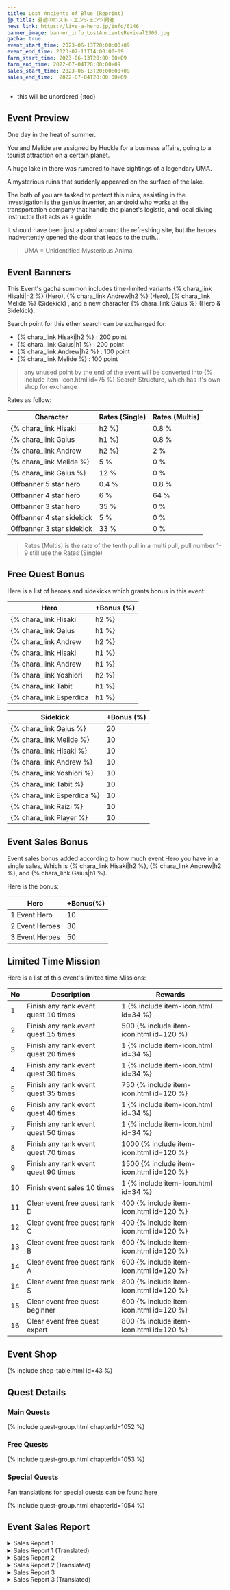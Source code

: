 ```yaml
---
title: Lost Ancients of Blue (Reprint)
jp_title: 蒼碧のロスト・エンシェンツ開催
news_link: https://live-a-hero.jp/info/6146
banner_image: banner_info_LostAncientsRevival2306.jpg
gacha: true
event_start_time: 2023-06-13T20:00:00+09
event_end_time: 2023-07-11T14:00:00+09
farm_start_time: 2023-06-13T20:00:00+09
farm_end_time: 2022-07-04T20:00:00+09
sales_start_time: 2023-06-13T20:00:00+09
sales_end_time:  2022-07-04T20:00:00+09
---
```


* this will be unordered
{:toc}

## Event Preview

One day in the heat of summer.

You and Melide are assigned by Huckle for a business affairs, going to a tourist attraction on a certain planet.

A huge lake in there was rumored to have sightings of a legendary UMA.

A mysterious ruins that suddenly appeared on the surface of the lake.

The both of you are tasked to protect this ruins, assisting in the investigation is the genius inventor,
an android who works at the transportation company that handle the planet's logistic,
and local diving instructor that acts as a guide.

It should have been just a patrol around the refreshing site, but the heroes inadvertently opened the door that leads to the truth…

> UMA = Unidentified Mysterious Animal

## Event Banners

This Event's gacha summon includes time-limited variants {% chara_link Hisaki|h2 %} (Hero), {% chara_link Andrew|h2 %} (Hero), {% chara_link Melide %} (Sidekick) , and a new character {% chara_link Gaius %} (Hero & Sidekick).

Search point for this ether search can be exchanged for:

- {% chara_link Hisaki|h2 %} : 200 point
- {% chara_link Gaius|h1 %} : 200 point
- {% chara_link Andrew|h2 %} : 100 point
- {% chara_link Melide %} : 100 point

> any unused point by the end of the event will be converted into {% include item-icon.html id=75 %} Search Structure, which has it's own shop for exchange

Rates as follow:

| Character                                                | Rates (Single) | Rates (Multis) |
|----------------------------------------------------------|----------------|----------------|
| {% chara_link Hisaki|h2 %}                               | 0.8 %            | 1.6 %            |
| {% chara_link Gaius|h1 %}                              | 0.8 %             | 1.6 %             |
| {% chara_link Andrew|h2 %}                                | 2 %              | 32 %             |
| {% chara_link Melide %}                                   | 5 %             | 0 %             |
| {% chara_link Gaius %}                                   | 12 %             | 0 %             |
| Offbanner 5 star hero                                    | 0.4 %            | 0.8 %            |
| Offbanner 4 star hero                                    | 6 %              | 64 %             |
| Offbanner 3 star hero                                    | 35 %             | 0 %              |
| Offbanner 4 star sidekick                                | 5 %              | 0 %              |
| Offbanner 3 star sidekick                                | 33 %             | 0 %              |

>Rates (Multis) is the rate of the tenth pull in a multi pull, pull number 1-9 still use the Rates (Single)


## Free Quest Bonus

Here is a list of heroes and sidekicks which grants bonus in this event:

| Hero | +Bonus (%)|
|------------|--------------|
| {% chara_link Hisaki|h2 %} | 40 |
| {% chara_link Gaius|h1 %} | 40 |
| {% chara_link Andrew|h2 %} | 30 |
| {% chara_link Hisaki|h1 %} | 10 |
| {% chara_link Andrew|h1 %}  | 20 |
| {% chara_link Yoshiori|h2 %}  | 20 |
| {% chara_link Tabit|h1 %} | 20 |
| {% chara_link Esperdica|h1 %}  | 10 |

| Sidekick | +Bonus (%) |
|-------------|---------------|
| {% chara_link Gaius %} | 20 | 
| {% chara_link Melide %} | 10 | 
| {% chara_link Hisaki %} | 10 | 
| {% chara_link Andrew %} | 10 | 
| {% chara_link Yoshiori %}  | 10 | 
| {% chara_link Tabit %}  | 10 | 
| {% chara_link Esperdica %}  | 10 | 
| {% chara_link Raizi %}  | 10 | 
| {% chara_link Player %} | 10 | 

## Event Sales Bonus

Event sales bonus added according to how much event Hero you have in a single sales, Which is
{% chara_link Hisaki|h2 %}, {% chara_link Andrew|h2 %}, and {% chara_link Gaius|h1 %}. 

Here is the bonus:

| Hero   | +Bonus(%) |
|--------|-----------|
| 1 Event Hero   |     10    |
| 2 Event Heroes |     30    |
| 3 Event Heroes |     50    |

## Limited Time Mission

Here is a list of this event's limited time Missions:

| No  | Description      | Rewards      |
|----|-----------------------------------------------------------|----------------|
| 1  | Finish any rank event quest 10 times | 1 {% include item-icon.html id=34 %}    |
| 2  | Finish any rank event quest 15 times | 500 {% include item-icon.html id=120 %}   |
| 3  | Finish any rank event quest 20 times | 1 {% include item-icon.html id=34 %}    |
| 4  | Finish any rank event quest 30 times | 1 {% include item-icon.html id=34 %}    |
| 5  | Finish any rank event quest 35 times | 750 {% include item-icon.html id=120 %}     |
| 6  | Finish any rank event quest 40 times | 1 {% include item-icon.html id=34 %}    |
| 7  | Finish any rank event quest 50 times | 1 {% include item-icon.html id=34 %}    |
| 8  | Finish any rank event quest 70 times | 1000 {% include item-icon.html id=120 %}   |
| 9  | Finish any rank event quest 90 times | 1500 {% include item-icon.html id=120 %}    |
| 10  | Finish event sales 10 times | 1 {% include item-icon.html id=34 %}    |
| 11 | Clear event free quest rank D  | 400 {% include item-icon.html id=120 %}    |
| 12 | Clear event free quest rank C  | 400 {% include item-icon.html id=120 %}    |
| 13 | Clear event free quest rank B  | 600 {% include item-icon.html id=120 %}    |
| 14 | Clear event free quest rank A  | 600 {% include item-icon.html id=120 %}    |
| 14 | Clear event free quest rank S  | 800 {% include item-icon.html id=120 %}    |
| 15 | Clear event free quest beginner  | 600 {% include item-icon.html id=120 %}    |
| 16 | Clear event free quest expert  | 800 {% include item-icon.html id=120 %}    |

## Event Shop

{% include shop-table.html id=43 %}

## Quest Details

### Main Quests

{% include quest-group.html chapterId=1052 %}

### Free Quests

{% include quest-group.html chapterId=1053 %}

### Special Quests

Fan translations for special quests can be found [here](https://docs.google.com/spreadsheets/d/e/2PACX-1vSDuWdL1yepSGh72_7Ku1XGRvWe-uC7NlWuJl_S3exY-7guEgkzUrb4-vn3b0J0Ehy8Qk1EDaXfzJvi/pubhtml#)

{% include quest-group.html chapterId=1054 %}

## Event Sales Report

<details><summary>Sales Report 1</summary>
<p> <code>character0</code> はとある湖の観光地で、<br>写真撮影会に臨んでいた。<br><br>湖を背に、集まってくれた<br>ファンたちにサービスをしながら<br>一緒に写真を撮る <code>character0</code> 。<br><br>順調に進み、最後のヒトと<br>写真を撮ると撮影会は無事に終了<br><br>しかし翌日、事件は起こった。<br><br>その時撮影された写真の一枚。<br> <code>character0</code> たちの後ろ、湖の上に<br>見たことのない生き物らしき<br>巨大な影が写り込んでいたのだ。<br><br>SNSで公開されるやいなや、大きな<br>話題となり、笑顔で写っていた<br> <code>character0</code> の名前にちなんだ<br>愛称が付けられているという。<br>
</p>
</details>

<details><summary>Sales Report 1 (Translated)</summary>
<p> <code>character0</code> was at a tourist attraction on a certain lake for a photo shoot.<br><br>With the lake as background, <code>character0</code> provides service for the assembled fans by taking foto together with them.<br><br>The photo session went well, and after taking a picture with the last person, the photo session ended successfully.<br><br>The next day, however, an incident occurred.<br><br>One of the photos taken at that time.<br>Behind <code>character0</code> ,on the lake, they saw a huge shadow of a creature that had never been seen before.<br><br>As soon as it was published on social media sites, it became a big hit and was nicknamed after the smiling <code>character0</code> pictured in the photo.
</p>
</details>  

<details><summary>Sales Report 2</summary>
<p>避暑地での撮影の仕事をこなす<br> <code>character0</code> と <code>character1</code> 。<br><br>今回の番組は <code>character0</code> と <code>character1</code> の<br>オフショットを特集するというもの。<br><br>スタッフたちも同行せず、<br>２人はカメラだけを渡されて<br>湖畔のスイートホテルで時間を過ごす。<br><br>休暇を過ごすだけで仕事になると<br>喜ぶ <code>character1</code> に対して、少し<br>落ち着かない様子の <code>character0</code> 。<br><br>２人は湖畔を散歩したり、<br>ダイビングしたり、花火をしたりと<br>湖での時間を楽しみながら、<br>撮影を進めて、収録は完了した。<br><br>追記：<br>翌日、そのまま休暇を取りたいと申請が<br> <code>character0</code> からあったので承認します。<br>
</p>
</details>

<details><summary>Sales Report 2 (Translated)</summary>
<p> <code>character0</code> and <code>character1</code> was doing a photoshoot job at a summer resort.<br><br>The program that time was to take the candid shot of <code>character0</code> and <code>character1</code> .<br><br>Accompanied by the staffs, the two were given only a camera and spent time at a lakeside suite hotel.<br><br>While <code>character1</code> was happy to be working just to spend a vacation, <code>character0</code> seems uncomfortable.<br><br>The two enjoyed their time at the lake, strolling along the shores of the lake, diving, and enjoying fireworks, while the filming proceeded and the recording was completed.<br><br>PS:<br>The next day, <code>character0</code> apply a request to take a leave, it was approved.
</p>
</details>  

<details><summary>Sales Report 3</summary>
<p>湖で休暇を楽しむヒーローたち。<br> <code>character0</code> と <code>character1</code> は薪を集め、<br>バーベキューの準備を進めていた。<br><br>せっかくなら獲れたての魚が<br>食べたいと言い出す <code>character2</code> 。<br> <code>character3</code> も楽しそうだと<br>２人で素潜りをすることに。<br><br>どちらがより大物を捕まえられるかを<br>勝負しようと、２人は湖へと潜っていく。<br><br> <code>character0</code> は火を起こして、<br> <code>character1</code> は調理を進めていると、<br> <code>character2</code> が大声で２人を呼んだ。<br>慌てて駆け付けると、そこには巨大な何かの<br>部品らしき物を持つ <code>character3</code> の姿が。<br><br>これは食べられないと、笑う４人。<br><br>後日、バーベキューをした会場の近くで<br>古代文明の遺物が見つかったという…
</p>
</details>

<details><summary>Sales Report 3 (Translated)</summary>
<p> The heroes were enjoying a vacation at the lake.<br> <code>character0</code> and <code>character1</code> were gathering firewood and preparing for a barbecue.<br><br> <code>character2</code> said that they would like to eat freshly caught fish.<br> <code>character3</code> also thought it would be fun, and the two of them decided to go skin diving.<br><br>The two dive into the lake to see who can catch the bigger fish.<br><br> While <code>character0</code> starts a fire,<br> <code>character1</code> was cooking, character2 suddenly called both of them loudly.<br>When they rushed to the scene, they saw <code>character3</code> holding what appeared to be a huge part of something.<br><br>The four of them laugh, saying they can't eat that.<br><br>Later, relics of an ancient civilization were found near the venue where the barbecue was held...
</p>
</details>  
